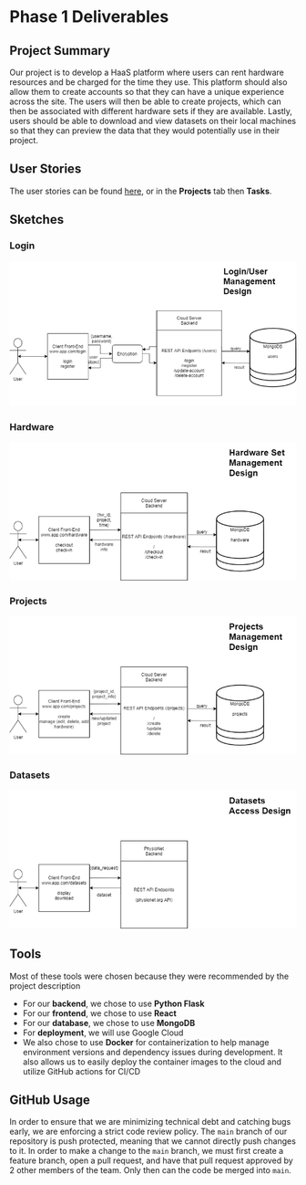 # Phase 1 Deliverables

## Project Summary
Our project is to develop a HaaS platform where users can rent hardware resources and be charged for the time they use. This platform should also allow them to create accounts so that they can have a unique experience across the site. The users will then be able to create projects, which can then be associated with different hardware sets if they are available. Lastly, users should be able to download and view datasets on their local machines so that they can preview the data that they would potentially use in their project.

## User Stories
The user stories can be found [here](https://github.com/JimothyGreene/EE461L-Group2-FinalProject/projects/4), or in the **Projects** tab then **Tasks**.

## Sketches

### Login
![Login](resources/EE461L%20Sketch-Login.png)

### Hardware
![Hardware](resources/EE461L%20Sketch-Hardware.png)

### Projects
![Projects](resources/EE461L%20Sketch-Projects.png)

### Datasets
![Datasets](resources/EE461L%20Sketch-Datasets.png)

## Tools
Most of these tools were chosen because they were recommended by the project description
- For our **backend**, we chose to use **Python Flask**
- For our **frontend**, we chose to use **React**
- For our **database**, we chose to use **MongoDB**
- For **deployment**, we will use Google Cloud
- We also chose to use **Docker** for containerization to help manage environment versions and dependency issues during development. It also allows us to easily deploy the container images to the cloud and utilize GitHub actions for CI/CD

## GitHub Usage
In order to ensure that we are minimizing technical debt and catching bugs early, we are enforcing a strict code review policy. The `main` branch of our repository is push protected, meaning that we cannot directly push changes to it. In order to make a change to the `main` branch, we must first create a feature branch, open a pull request, and have that pull request approved by 2 other members of the team. Only then can the code be merged into `main`. 

